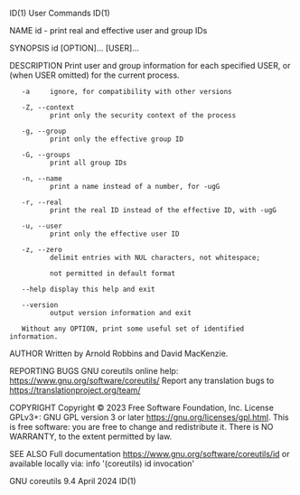 ID(1)                                                                                          User Commands                                                                                          ID(1)

NAME
       id - print real and effective user and group IDs

SYNOPSIS
       id [OPTION]... [USER]...

DESCRIPTION
       Print user and group information for each specified USER, or (when USER omitted) for the current process.

       -a     ignore, for compatibility with other versions

       -Z, --context
              print only the security context of the process

       -g, --group
              print only the effective group ID

       -G, --groups
              print all group IDs

       -n, --name
              print a name instead of a number, for -ugG

       -r, --real
              print the real ID instead of the effective ID, with -ugG

       -u, --user
              print only the effective user ID

       -z, --zero
              delimit entries with NUL characters, not whitespace;

              not permitted in default format

       --help display this help and exit

       --version
              output version information and exit

       Without any OPTION, print some useful set of identified information.

AUTHOR
       Written by Arnold Robbins and David MacKenzie.

REPORTING BUGS
       GNU coreutils online help: <https://www.gnu.org/software/coreutils/>
       Report any translation bugs to <https://translationproject.org/team/>

COPYRIGHT
       Copyright © 2023 Free Software Foundation, Inc.  License GPLv3+: GNU GPL version 3 or later <https://gnu.org/licenses/gpl.html>.
       This is free software: you are free to change and redistribute it.  There is NO WARRANTY, to the extent permitted by law.

SEE ALSO
       Full documentation <https://www.gnu.org/software/coreutils/id>
       or available locally via: info '(coreutils) id invocation'

GNU coreutils 9.4                                                                                April 2024                                                                                           ID(1)
